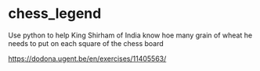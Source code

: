 # chess_legend
Use python to help King Shirham of India know hoe many grain of wheat he needs to put on each square of the chess board

https://dodona.ugent.be/en/exercises/11405563/
